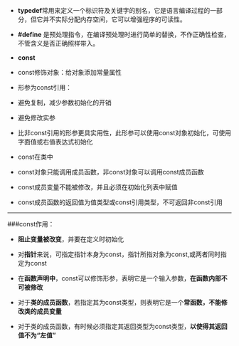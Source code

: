

- **typedef**常用来定义一个标识符及关键字的别名，它是语言编译过程的一部分，但它并不实际分配内存空间，它可以增强程序的可读性。

- **\#define** 是预处理指令，在编译预处理时进行简单的替换，不作正确性检查，不管含义是否正确照样带入。

- **const**

 - const修饰对象：给对象添加常量属性

 - 形参为const引用：



 - 避免复制，减少参数初始化的开销

 - 避免修改实参

 - 比非const引用的形参更具实用性，此形参可以使用const对象初始化，可使用字面值或右值表达式初始化

 - const在类中

 - const对象只能调用成员函数，非const对象可以调用const成员函数

 - const成员变量不能被修改，并且必须在初始化列表中赋值

 - const成员函数的返回值为值类型或const引用类型，不可返回非const引用

***

###const作用：

- **阻止变量被改变**，并要在定义时初始化

- 对**指针**来说，可指定指针本身为const，指针所指对象为const,或两者同时指定为const

- 在**函数声明中**，const可以修饰形参，表明它是一个输入参数，**在函数内部不可被修改**

- 对于**类的成员函数**，若指定其为const类型，则表明它是一个**常函数，不能修改类的成员变量**

- 对于类的成员函数，有时候必须指定其返回类型为const类型，**以使得其返回值不为“左值”**


